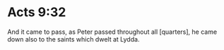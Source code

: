 # Acts 9:32

And it came to pass, as Peter passed throughout all [quarters], he came down also to the saints which dwelt at Lydda.